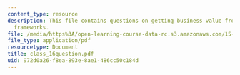 ```yaml
---
content_type: resource
description: This file contains questions on getting business value from IT management
  frameworks.
file: /media/https%3A/open-learning-course-data-rc.s3.amazonaws.com/15-568a-practical-information-technology-management-spring-2005/972d0a26f8ea893e8ae1486cc50c184d_class_16question.pdf
file_type: application/pdf
resourcetype: Document
title: class_16question.pdf
uid: 972d0a26-f8ea-893e-8ae1-486cc50c184d
---
```

